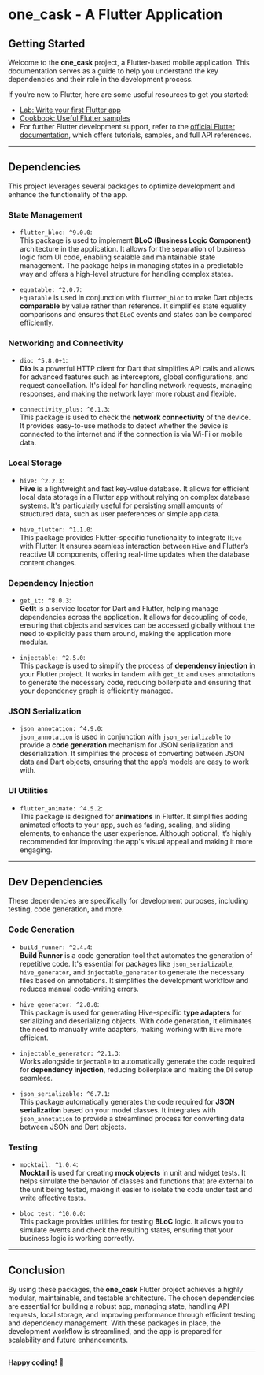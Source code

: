 # **one_cask** - A Flutter Application

## **Getting Started**

Welcome to the **one_cask** project, a Flutter-based mobile application. This documentation serves as a guide to help you understand the key dependencies and their role in the development process.

If you’re new to Flutter, here are some useful resources to get you started:

- [Lab: Write your first Flutter app](https://docs.flutter.dev/get-started/codelab)
- [Cookbook: Useful Flutter samples](https://docs.flutter.dev/cookbook)
- For further Flutter development support, refer to the [official Flutter documentation](https://docs.flutter.dev/), which offers tutorials, samples, and full API references.

---

## **Dependencies**

This project leverages several packages to optimize development and enhance the functionality of the app.

### **State Management**
- `flutter_bloc: ^9.0.0`:  
  This package is used to implement **BLoC (Business Logic Component)** architecture in the application. It allows for the separation of business logic from UI code, enabling scalable and maintainable state management. The package helps in managing states in a predictable way and offers a high-level structure for handling complex states.
  
- `equatable: ^2.0.7`:  
  `Equatable` is used in conjunction with `flutter_bloc` to make Dart objects **comparable** by value rather than reference. It simplifies state equality comparisons and ensures that `BLoC` events and states can be compared efficiently.

### **Networking and Connectivity**
- `dio: ^5.8.0+1`:  
  **Dio** is a powerful HTTP client for Dart that simplifies API calls and allows for advanced features such as interceptors, global configurations, and request cancellation. It's ideal for handling network requests, managing responses, and making the network layer more robust and flexible.
  
- `connectivity_plus: ^6.1.3`:  
  This package is used to check the **network connectivity** of the device. It provides easy-to-use methods to detect whether the device is connected to the internet and if the connection is via Wi-Fi or mobile data.

### **Local Storage**
- `hive: ^2.2.3`:  
  **Hive** is a lightweight and fast key-value database. It allows for efficient local data storage in a Flutter app without relying on complex database systems. It's particularly useful for persisting small amounts of structured data, such as user preferences or simple app data.
  
- `hive_flutter: ^1.1.0`:  
  This package provides Flutter-specific functionality to integrate `Hive` with Flutter. It ensures seamless interaction between `Hive` and Flutter’s reactive UI components, offering real-time updates when the database content changes.

### **Dependency Injection**
- `get_it: ^8.0.3`:  
  **GetIt** is a service locator for Dart and Flutter, helping manage dependencies across the application. It allows for decoupling of code, ensuring that objects and services can be accessed globally without the need to explicitly pass them around, making the application more modular.
  
- `injectable: ^2.5.0`:  
  This package is used to simplify the process of **dependency injection** in your Flutter project. It works in tandem with `get_it` and uses annotations to generate the necessary code, reducing boilerplate and ensuring that your dependency graph is efficiently managed.

### **JSON Serialization**
- `json_annotation: ^4.9.0`:  
  `json_annotation` is used in conjunction with `json_serializable` to provide a **code generation** mechanism for JSON serialization and deserialization. It simplifies the process of converting between JSON data and Dart objects, ensuring that the app’s models are easy to work with.

### **UI Utilities**
- `flutter_animate: ^4.5.2`:  
  This package is designed for **animations** in Flutter. It simplifies adding animated effects to your app, such as fading, scaling, and sliding elements, to enhance the user experience. Although optional, it’s highly recommended for improving the app's visual appeal and making it more engaging.

---

## **Dev Dependencies**

These dependencies are specifically for development purposes, including testing, code generation, and more.

### **Code Generation**
- `build_runner: ^2.4.4`:  
  **Build Runner** is a code generation tool that automates the generation of repetitive code. It's essential for packages like `json_serializable`, `hive_generator`, and `injectable_generator` to generate the necessary files based on annotations. It simplifies the development workflow and reduces manual code-writing errors.
  
- `hive_generator: ^2.0.0`:  
  This package is used for generating Hive-specific **type adapters** for serializing and deserializing objects. With code generation, it eliminates the need to manually write adapters, making working with `Hive` more efficient.
  
- `injectable_generator: ^2.1.3`:  
  Works alongside `injectable` to automatically generate the code required for **dependency injection**, reducing boilerplate and making the DI setup seamless.
  
- `json_serializable: ^6.7.1`:  
  This package automatically generates the code required for **JSON serialization** based on your model classes. It integrates with `json_annotation` to provide a streamlined process for converting data between JSON and Dart objects.

### **Testing**
- `mocktail: ^1.0.4`:  
  **Mocktail** is used for creating **mock objects** in unit and widget tests. It helps simulate the behavior of classes and functions that are external to the unit being tested, making it easier to isolate the code under test and write effective tests.
  
- `bloc_test: ^10.0.0`:  
  This package provides utilities for testing **BLoC** logic. It allows you to simulate events and check the resulting states, ensuring that your business logic is working correctly.

---

## **Conclusion**

By using these packages, the **one_cask** Flutter project achieves a highly modular, maintainable, and testable architecture. The chosen dependencies are essential for building a robust app, managing state, handling API requests, local storage, and improving performance through efficient testing and dependency management. With these packages in place, the development workflow is streamlined, and the app is prepared for scalability and future enhancements.

---

**Happy coding!** 🚀
